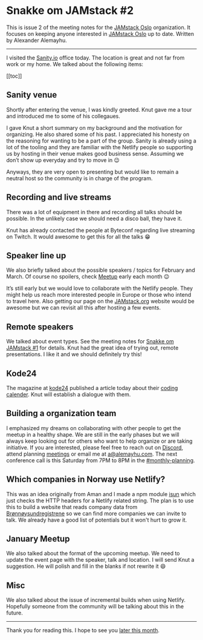 # Snakke om JAMstack #2

This is issue 2 of the meeting notes for the [JAMstack Oslo][7] organization.
It focuses on keeping anyone interested in [JAMstack Oslo][7] up to date.
Written by Alexander Alemayhu. 

---

I visited the [Sanity.io][8] office today. The location is great and not far
from work or my home.  We talked about the following items:

[[toc]]

## Sanity venue

Shortly after entering the venue, I was kindly greeted. Knut gave me a tour and
introduced me to some of his collegaues.

I gave Knut a short summary on my background and the motivation for organizing.
He also shared some of his past.  I appreciated his honesty on the reasoning
for wanting to be a part of the group. Sanity is already using a lot of the
tooling and they are familiar with the Netlify people so supporting us by
hosting in their venue makes good business sense. Assuming we don’t show up
everyday and try to move in :wink:

Anyways, they are very open to presenting but would like to remain a neutral
host so the community is in charge of the program.

## Recording and live streams

There was a lot of equipment in there and recording all talks should be possible.
In the unlikely case we should need a disco ball, they have it.

Knut has already contacted the people at Byteconf regarding live streaming on
Twitch. It would awesome to get this for all the talks :grin:

## Speaker line up

We also briefly talked about the possible speakers / topics for February and
March. Of course no spoilers, check [Meetup][7] early each month :wink:

It’s still early but we would love to collaborate with the Netlify people.
They might help us reach more interested people in Europe or those who intend
to travel here. Also getting our page on the [JAMstack.org][11] website would
be awesome but we can revisit all this after hosting a few events.

## Remote speakers

We talked about event types. See the meeting notes for [Snakke om JAMstack #1][0] for details.
Knut had the great idea of trying out, remote presentations. I like it and we
should definitely try this!


## Kode24

The magazine at [kode24][kode24] published a article today about their [coding
calender][9].  Knut will establish a dialogue with them.


## Building a organization team

I emphasized my dreams on collaborating with other people to get the meetup in
a healthy shape.  We are still in the early phases but we will always keep
looking out for others who want to help organize or are taking initiative.  If
you are interested, please feel free to reach out on [Discord][1], attend
planning [meetings][2] or email me at [a@alemayhu.com][3]. The next conference
call is this Saturday from 7PM to 8PM in the [#monthly-planning][10].

## Which companies in Norway use Netlify?

This was an idea originally from Aman and I made a npm module [isun][4] which
just checks the HTTP headers for a Netlify related string. The plan is to use
this to build a website that reads company data from [Brønnøysundregistrene][5]
so we can find more companies we can invite to talk. We already have a good
list of potentials but it won't hurt to grow it.

## January Meetup

We also talked about the format of the upcoming meetup. We need to update the
event page with the speaker, talk and location. I will send Knut a suggestion.
He will polish and fill in the blanks if not rewrite it :smile:

## Misc

We also talked about the issue of incremental builds when using Netlify.
Hopefully someone from the community will be talking about this in the future.

---

Thank you for reading this. I hope to see you [later this month][6].

[0]: meeting-planning-22-12-2018.html#the-kind-of-format-we-would-like-to-have
[1]: https://discord.gg/rE3pcSw
[2]: https://calendar.google.com/calendar?cid=YWxlbWF5aHUuY29tX2tzaGxxbHFsZjdmYTlnbjZjZWRqY2NsZzRjQGdyb3VwLmNhbGVuZGFyLmdvb2dsZS5jb20
[3]: mailto:a@alemayhu.com
[4]: https://www.npmjs.com/package/@scanf/isun
[5]: https://www.brreg.no/produkter-og-tjenester/apne-data/
[6]: https://www.meetup.com/JAMstack-Oslo/events/257379094/
[7]: https://www.meetup.com/JAMstack-Oslo/
[8]: https://www.sanity.io
[kode24]: https://www.kode24.no
[9]: https://www.kode24.no/guider/slik-hoster-vi-toms-hosting/70615974
[10]: https://discord.gg/rE3pcSw
[11]: https://jamstack.org/
